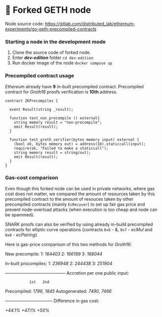 # 🍴 Forked GETH node

Node source code: https://gitlab.com/distributed_lab/ethereum-experiments/go-geth-precompiled-contracts


### Starting a node in the development mode

1) Clone the source code of forked node.
2) Enter ***dev-edition*** folder `cd dev-edition`
3) Run docker image of the node `docker compose up`


### Precompiled contract usage

*Ethereum* already have **9** in-built precompiled contract. Precompiled contract for *Groth16* proofs verification is **10th** address.

```solidity
contract ZKPrecompiles {

  event Result(string _result);

  function test_non_precompile () external{
    string memory result = "non-precompile";
    emit Result(result);
  }

  function test_groth_verifier(bytes memory input) external {
    (bool ok, bytes memory out) = address(10).staticcall(input);
    require(ok, "Failed to make a staticcall");
    string memory result = string(out);
    emit Result(result);
  }
}
```


### Gas-cost comparison

Even though this forked node can be used in private networks, where gas cost does not matter, we compared the amount of resources taken by this precompiled contract to the amount of resouces taken by other precompiled contracts (mainly `EcRecover`) to set up fair gas price and prevent node-overload attacks (when execution is too cheap and node can be spammed).

SNARK proofs can also be verified by using already in-build precompiled contracts for elliptic curve operations (contracts `0x6` - &, `0x7` - *ecMul* and `0x8` - *ecPairing*).

Here is gas-price comparison of this two methods for *Groth16*: 

New precompile:
1: *164403*
2: *166199*
3: *168044*

In-built procompiles:
1: *236948*
2: *244438*
3: *251904*

——————————————
Accretion per one public input:  

               1st   2nd
Precompiled:   *1796*, *1845*
Autogenerated: *7490*, *7466*

———————————
Difference in gas cost: 

*+44.1%*
*+47.1%*
*+50%*